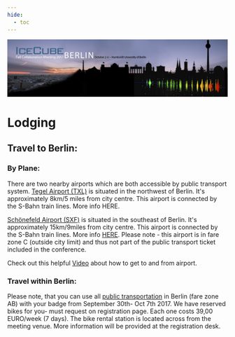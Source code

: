 ```yaml
---
hide:
  - toc
---
```


![2017 Fall Collaboration Meeting](Final-IceCubeCollabBerlin_web-header%20%281%29.jpg)


# Lodging


## Travel to Berlin: 

### By Plane:
There are two nearby airports which are both accessible by public transport system.
[Tegel Airport (TXL)](http://www.berlin-airport.de/en/travellers-txl/index.php) is situated in the northwest of Berlin. It's approximately 8km/5 miles from city centre. This airport is connected by the S-Bahn train lines. More info HERE.
 
[Schönefeld Airport (SXF)](http://www.berlin-airport.de/en/travellers-sxf/index.php) is situated in the southeast of Berlin. It's approximately 15km/9miles from city centre.  This airport is connected by the S-Bahn train lines. More info [HERE](http://www.s-bahn-berlin.de/en/route-information). Please note - this airport is in fare zone C (outside city limit) and thus not part of the public transport ticket included in the conference.
 
Check out this helpful [Video](https://www.youtube.com/watch?v=JB-cSU-zJ48&feature=youtu.be) about how to get to and from airport.
 
### Travel within Berlin:

Please note, that you can use all [public transportation](http://www.s-bahn-berlin.de/en/route-information) in Berlin (fare zone AB) with your badge from September 30th- Oct 7th 2017.
We have reserved bikes for you- must request on registration page. Each one costs 39,00 EURO/week (7 days). The bike rental station is located across from the meeting venue. More information will be provided at the registration desk.
